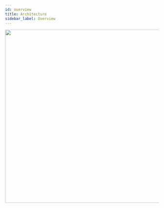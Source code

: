 ```yaml
---
id: overview
title: Architecture
sidebar_label: Overview
---
```


<div align="center">
  <img width="570px" aria-label="Architecture Diagram" src="/assets/dev/system-in-context.jpg" />
</div>
